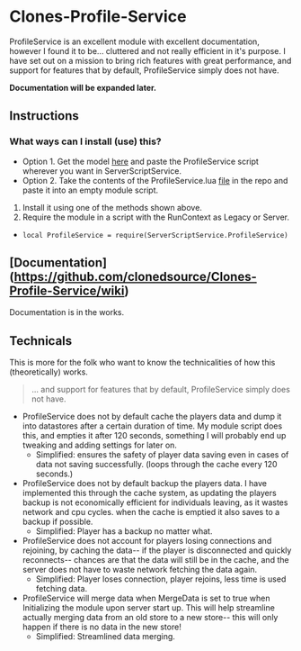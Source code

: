 # Clones-Profile-Service
ProfileService is an excellent module with excellent documentation, however I found it to be... cluttered and not really efficient in it's purpose. I have set out on a mission to bring rich features with great performance, and support for features that by default, ProfileService simply does not have.

**Documentation will be expanded later.**

## Instructions
### What ways can I install (use) this?
* Option 1. Get the model [here](https://www.roblox.com/library/12877376020/ProfileService) and paste the ProfileService script wherever you want in ServerScriptService. 
* Option 2. Take the contents of the ProfileService.lua [file](https://raw.githubusercontent.com/clonedsource/Clones-Profile-Service/main/ProfileService.lua) in the repo and paste it into an empty module script.
1. Install it using one of the methods shown above.
2. Require the module in a script with the RunContext as Legacy or Server.
  - ```local ProfileService = require(ServerScriptService.ProfileService) ```

## [Documentation] (https://github.com/clonedsource/Clones-Profile-Service/wiki)
Documentation is in the works.

## Technicals
This is more for the folk who want to know the technicalities of how this (theoretically) works.
> ... and support for features that by default, ProfileService simply does not have.
- ProfileService does not by default cache the players data and dump it into datastores after a certain duration of time. My module script does this, and empties it after 120 seconds, something I will probably end up tweaking and adding settings for later on.
   - Simplified: ensures the safety of player data saving even in cases of data not saving successfully. (loops through the cache every 120 seconds.)
- ProfileService does not by default backup the players data. I have implemented this through the cache system, as updating the players backup is not economically efficient for individuals leaving, as it wastes network and cpu cycles. when the cache is emptied it also saves to a backup if possible.
   - Simplified: Player has a backup no matter what.
- ProfileService does not account for players losing connections and rejoining, by caching the data-- if the player is disconnected and quickly reconnects-- chances are that the data will still be in the cache, and the server does not have to waste network fetching the data again.
   - Simplified: Player loses connection, player rejoins, less time is used fetching data.
- ProfileService will merge data when MergeData is set to true when Initializing the module upon server start up. This will help streamline actually merging data from an old store to a new store-- this will only happen if there is no data in the new store!
   - Simplified: Streamlined data merging.
